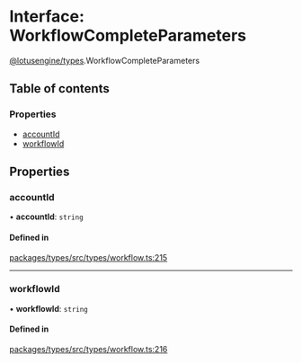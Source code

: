 # Interface: WorkflowCompleteParameters

[@lotusengine/types](../wiki/@lotusengine.types).WorkflowCompleteParameters

## Table of contents

### Properties

- [accountId](../wiki/@lotusengine.types.WorkflowCompleteParameters#accountid)
- [workflowId](../wiki/@lotusengine.types.WorkflowCompleteParameters#workflowid)

## Properties

### accountId

• **accountId**: `string`

#### Defined in

[packages/types/src/types/workflow.ts:215](https://github.com/lotusengine/sdk/blob/f1f5297/packages/types/src/types/workflow.ts#L215)

___

### workflowId

• **workflowId**: `string`

#### Defined in

[packages/types/src/types/workflow.ts:216](https://github.com/lotusengine/sdk/blob/f1f5297/packages/types/src/types/workflow.ts#L216)
